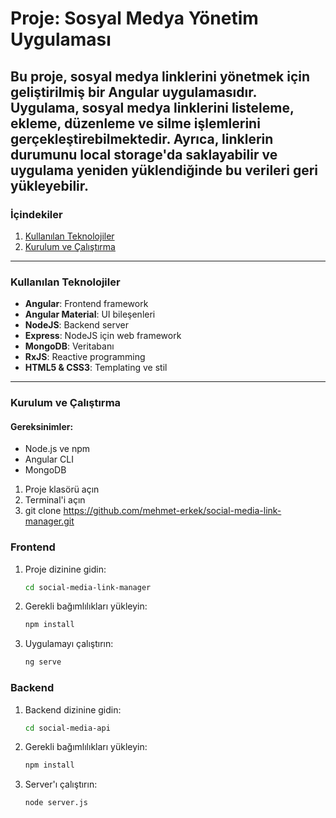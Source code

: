 # Proje: Sosyal Medya Yönetim Uygulaması
Bu proje, sosyal medya linklerini yönetmek için geliştirilmiş bir Angular uygulamasıdır. Uygulama, sosyal medya linklerini listeleme, ekleme, düzenleme ve silme işlemlerini gerçekleştirebilmektedir. Ayrıca, linklerin durumunu local storage'da saklayabilir ve uygulama yeniden yüklendiğinde bu verileri geri yükleyebilir.
---


### İçindekiler
1. [Kullanılan Teknolojiler](#kullanılan-teknolojiler)
2. [Kurulum ve Çalıştırma](#kurulum-ve-çalıştırma)

---

### Kullanılan Teknolojiler
- **Angular**: Frontend framework
- **Angular Material**: UI bileşenleri
- **NodeJS**: Backend server
- **Express**: NodeJS için web framework
- **MongoDB**: Veritabanı
- **RxJS**: Reactive programming
- **HTML5 & CSS3**: Templating ve stil

---

### Kurulum ve Çalıştırma
#### Gereksinimler:
- Node.js ve npm
- Angular CLI
- MongoDB

1. Proje klasörü açın
2. Terminal'i açın
3. git clone https://github.com/mehmet-erkek/social-media-link-manager.git
   

### Frontend

1. Proje dizinine gidin:
   ```sh
   cd social-media-link-manager
   ```

2. Gerekli bağımlılıkları yükleyin:
   ```sh
   npm install
   ```

3. Uygulamayı çalıştırın:
   ```sh
   ng serve
   ```

### Backend

1. Backend dizinine gidin:
   ```sh
   cd social-media-api
   ```

2. Gerekli bağımlılıkları yükleyin:
   ```sh
   npm install
   ```

3. Server'ı çalıştırın:
   ```sh
   node server.js

